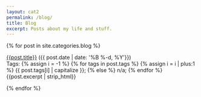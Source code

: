 ```yaml
---
layout: cat2
permalink: /blog/
title: Blog
excerpt: Posts about my life and stuff.
---
```

{% for post in site.categories.blog %}
<div class="PostBlock"> 
<p>
    <a href="{{post.url}}">{{post.title}}</a>    ({{ post.date | date: '%B %-d, %Y'}})<br>
    Tags: 
        {% assign i = -1 %}
        {% for tags in post.tags %}
        {% assign i = i | plus:1 %}
        {{ post.tags[i] | capitalize }};
        {% else %}
        n/a;
        {% endfor %}<br>
    {{post.excerpt | strip_html}}
</p>
</div>
{% endfor %}